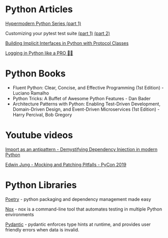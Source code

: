 # Python Articles

[Hypermodern Python Series (part 1)](https://cjolowicz.github.io/posts/hypermodern-python-01-setup/)

Customizing your pytest test suite [(part 1)](https://raphael.codes/blog/customizing-your-pytest-test-suite-part-1/) [(part 2)](https://raphael.codes/blog/customizing-your-pytest-test-suite-part-2/)

[Building Implicit Interfaces in Python with Protocol Classes](https://andrewbrookins.com/technology/building-implicit-interfaces-in-python-with-protocol-classes/)

[Logging in Python like a PRO 🐍🌴](https://blog.guilatrova.dev/how-to-log-in-python-like-a-pro/)

# Python Books
* Fluent Python: Clear, Concise, and Effective Programming (1st Edition) - Luciano Ramalho
* Python Tricks: A Buffet of Awesome Python Features - Dan Bader
* Architecture Patterns with Python: Enabling Test-Driven Development, Domain-Driven Design, and Event-Driven Microservices (1st Edition) - Harry Percival, Bob Gregory


# Youtube videos
[Import as an antipattern - Demystifying Dependency Injection in modern Python](https://www.youtube.com/watch?v=qkGxy4c64Jg)

[Edwin Jung - Mocking and Patching Pitfalls - PyCon 2019](https://www.youtube.com/watch?v=Ldlz4V-UCFw)

# Python Libraries
[Poetry](https://python-poetry.org/) - python packaging and dependency management made easy

[Nox](https://nox.thea.codes/en/stable/) - nox is a command-line tool that automates testing in multiple Python environments

[Pydantic](https://pydantic-docs.helpmanual.io/) - pydantic enforces type hints at runtime, and provides user friendly errors when data is invalid.
